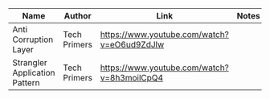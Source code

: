 |  Name |  Author  | Link  |  Notes   |
| ---   |  --- |   --- |   --- |
| Anti Corruption Layer  |   Tech Primers  |   <https://www.youtube.com/watch?v=eO6ud9ZdJlw> | |
| Strangler Application Pattern   | Tech Primers  | <https://www.youtube.com/watch?v=8h3moilCpQ4>  |  |

